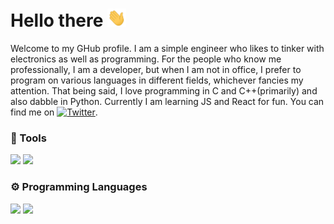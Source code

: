 # Hello there <img src="https://raw.githubusercontent.com/artemisfowl/artemisfowl/master/assets/gifs/wave.gif" width="30px">

Welcome to my GHub profile. I am a simple engineer who likes to tinker with electronics as well as programming. For the people who know me professionally, I am a developer, but when I am not in
office, I prefer to program on various languages in different fields, whichever fancies my attention. That being said, I love programming in C and C++(primarily) and also dabble in Python. Currently
I am learning JS and React for fun. You can find me on [![Twitter][1.2]][1].

### 🔧 Tools
![](https://img.shields.io/badge/OS-Linux-informational?style=flat&logo=linux&logoColor=white&color=2bbc8a)
![](https://img.shields.io/badge/Editor-Vim-informational?style=flat&logo=vim&logoColor=white&color=2bbc8a)

### ⚙️  Programming Languages
![](https://img.shields.io/badge/Code-C-informational?style=flat&logo=c&logoColor=white&color=2bbc8a)
![](https://img.shields.io/badge/Code-C++-informational?style=flat&logo=c++&logoColor=white&color=2bbc8a)

<!-- icons without padding -->
[1.2]: http://i.imgur.com/wWzX9uB.png

<!-- links to your social media accounts -->
[1]: https://twitter.com/krat0soverdrive

<!--
**artemisfowl/artemisfowl** is a ✨ _special_ ✨ repository because its `README.md` (this file) appears on your GitHub profile.

Here are some ideas to get you started:

- 🔭 I’m currently working on ...
- 🌱 I’m currently learning ...
- 👯 I’m looking to collaborate on ...
- 🤔 I’m looking for help with ...
- 💬 Ask me about ...
- 📫 How to reach me: ...
- 😄 Pronouns: ...
- ⚡ Fun fact: ...
-->
